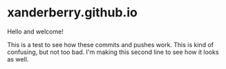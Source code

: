 # xanderberry.github.io

Hello and welcome!

This is a test to see how these commits and pushes work. This is kind of confusing, but not too bad.
I'm making this second line to see how it looks as well.
